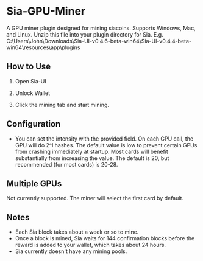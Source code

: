 # Sia-GPU-Miner
A GPU miner plugin designed for mining siacoins. Supports Windows, Mac, and Linux. Unzip this file into your plugin directory for Sia.
E.g. C:\Users\John\Downloads\Sia-UI-v0.4.6-beta-win64\Sia-UI-v0.4.4-beta-win64\resources\app\plugins

## How to Use
1) Open Sia-UI

2) Unlock Wallet

3) Click the mining tab and start mining.

## Configuration
*  You can set the intensity with the provided field. On each GPU call, the GPU will do 2^I hashes. The
  default value is low to prevent certain GPUs from crashing immediately at
  startup. Most cards will benefit substantially from increasing the value. The
  default is 20, but recommended (for most cards) is 20-28.

## Multiple GPUs
Not currently supported. The miner will select the first card by default.

## Notes
*    Each Sia block takes about a week or so to mine.
*    Once a block is mined, Sia waits for 144 confirmation blocks before the
	 reward is added to your wallet, which takes about 24 hours.
*    Sia currently doesn't have any mining pools.
